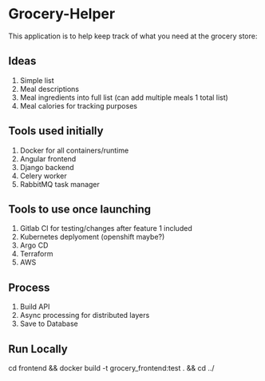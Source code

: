 # Grocery-Helper
This application is to help keep track of what you need at the grocery store:

## Ideas
1. Simple list
2. Meal descriptions
3. Meal ingredients into full list (can add multiple meals 1 total list)
4. Meal calories for tracking purposes

## Tools used initially
1. Docker for all containers/runtime
2. Angular frontend
3. Django backend
4. Celery worker
5. RabbitMQ task manager

## Tools to use once launching
1. Gitlab CI for testing/changes after feature 1 included
2. Kubernetes deplyoment (openshift maybe?)
3. Argo CD
4. Terraform
5. AWS

## Process
1. Build API
2. Async processing for distributed layers
3. Save to Database

## Run Locally
cd frontend && docker build -t grocery_frontend:test . && cd ../